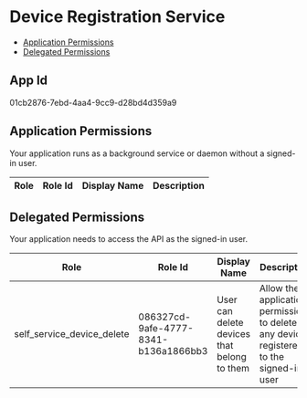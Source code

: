 # Device Registration Service
- [Application Permissions](#application-permissions)
- [Delegated Permissions](#delegated-permissions)

## App Id
01cb2876-7ebd-4aa4-9cc9-d28bd4d359a9

## Application Permissions
Your application runs as a background service or daemon without a signed-in user.

| Role | Role Id | Display Name | Description |
|---|---|---|---|

## Delegated Permissions
Your application needs to access the API as the signed-in user. 

| Role | Role Id | Display Name | Description |
|---|---|---|---|
| self_service_device_delete | 086327cd-9afe-4777-8341-b136a1866bb3 | User can delete devices that belong to them | Allow the application permissions to delete any device registered to the signed-in user |

